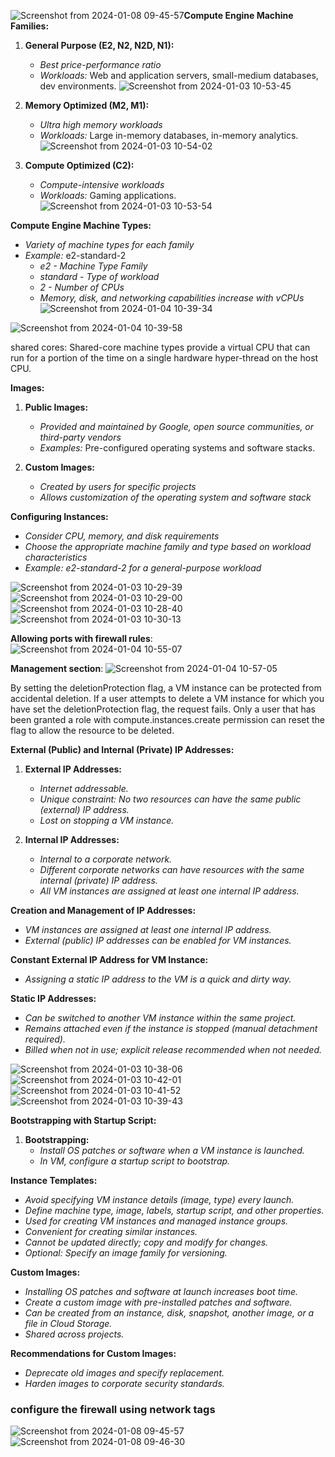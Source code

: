 ![Screenshot from 2024-01-08 09-45-57](https://github.com/ishtiaqSamdani/gcp/assets/82057297/4bd83467-41e2-417f-915d-5f192d0f25d7)**Compute Engine Machine Families:**

1. **General Purpose (E2, N2, N2D, N1):**
   - *Best price-performance ratio*
   - *Workloads:* Web and application servers, small-medium databases, dev environments.
![Screenshot from 2024-01-03 10-53-45](https://github.com/ishtiaqSamdani/gcp/assets/82057297/818f5356-d8de-4760-9b24-3120ffda392e)

2. **Memory Optimized (M2, M1):**
   - *Ultra high memory workloads*
   - *Workloads:* Large in-memory databases, in-memory analytics.  
![Screenshot from 2024-01-03 10-54-02](https://github.com/ishtiaqSamdani/gcp/assets/82057297/53d269ef-c0ea-4026-9894-a198eb3613b0)

3. **Compute Optimized (C2):**
   - *Compute-intensive workloads*
   - *Workloads:* Gaming applications.
![Screenshot from 2024-01-03 10-53-54](https://github.com/ishtiaqSamdani/gcp/assets/82057297/fa19615a-4d2c-4215-8067-f467a459034d)

**Compute Engine Machine Types:**
   - *Variety of machine types for each family*
   - *Example:* e2-standard-2
     - *e2 - Machine Type Family*
     - *standard - Type of workload*
     - *2 - Number of CPUs*
     - *Memory, disk, and networking capabilities increase with vCPUs*
![Screenshot from 2024-01-04 10-39-34](https://github.com/ishtiaqSamdani/gcp/assets/82057297/3f9ed307-43d8-4b3c-afc2-8ac0072e8339)

![Screenshot from 2024-01-04 10-39-58](https://github.com/ishtiaqSamdani/gcp/assets/82057297/24ce722c-1352-4bf4-830b-96a2c63a9209)


shared cores: Shared-core machine types provide a virtual CPU that can run for a portion of the time on a single hardware hyper-thread on the host CPU. 


**Images:**
1. **Public Images:**
   - *Provided and maintained by Google, open source communities, or third-party vendors*
   - *Examples:* Pre-configured operating systems and software stacks.

2. **Custom Images:**
   - *Created by users for specific projects*
   - *Allows customization of the operating system and software stack*

**Configuring Instances:**
   - *Consider CPU, memory, and disk requirements*
   - *Choose the appropriate machine family and type based on workload characteristics*
   - *Example: e2-standard-2 for a general-purpose workload*



![Screenshot from 2024-01-03 10-29-39](https://github.com/ishtiaqSamdani/gcp/assets/82057297/89563828-89e0-4d0f-b5d6-b3a92f533d6e)
![Screenshot from 2024-01-03 10-29-00](https://github.com/ishtiaqSamdani/gcp/assets/82057297/cc878465-b4c5-45f3-aeff-71b4d057fec0)
![Screenshot from 2024-01-03 10-28-40](https://github.com/ishtiaqSamdani/gcp/assets/82057297/5e2c1ff1-3566-4376-9df8-8b59d2d506dd)
![Screenshot from 2024-01-03 10-30-13](https://github.com/ishtiaqSamdani/gcp/assets/82057297/911d0a75-c688-483d-a8ba-94ab69f91023)


**Allowing ports with firewall rules**:
![Screenshot from 2024-01-04 10-55-07](https://github.com/ishtiaqSamdani/gcp/assets/82057297/ceb91185-a8ac-4069-b19d-3eb83c631077)

**Management section**:
![Screenshot from 2024-01-04 10-57-05](https://github.com/ishtiaqSamdani/gcp/assets/82057297/23201ec2-30ab-42aa-8c47-df11d248ffae)

By setting the deletionProtection flag, a VM instance can be protected from accidental deletion. If a user attempts to delete a VM instance for which you have set the deletionProtection flag, the request fails. Only a user that has been granted a role with compute.instances.create permission can reset the flag to allow the resource to be deleted.

**External (Public) and Internal (Private) IP Addresses:**

1. **External IP Addresses:**
   - *Internet addressable.*
   - *Unique constraint: No two resources can have the same public (external) IP address.*
   - *Lost on stopping a VM instance.*

2. **Internal IP Addresses:**
   - *Internal to a corporate network.*
   - *Different corporate networks can have resources with the same internal (private) IP address.*
   - *All VM instances are assigned at least one internal IP address.*

**Creation and Management of IP Addresses:**
   - *VM instances are assigned at least one internal IP address.*
   - *External (public) IP addresses can be enabled for VM instances.*

**Constant External IP Address for VM Instance:**
   - *Assigning a static IP address to the VM is a quick and dirty way.*

**Static IP Addresses:**
   - *Can be switched to another VM instance within the same project.*
   - *Remains attached even if the instance is stopped (manual detachment required).*
   - *Billed when not in use; explicit release recommended when not needed.*

![Screenshot from 2024-01-03 10-38-06](https://github.com/ishtiaqSamdani/gcp/assets/82057297/a827b36e-73c9-4611-9061-410d824ab316)
![Screenshot from 2024-01-03 10-42-01](https://github.com/ishtiaqSamdani/gcp/assets/82057297/6bad4cb7-c7a8-4fed-a467-5a94e9411ecf)
![Screenshot from 2024-01-03 10-41-52](https://github.com/ishtiaqSamdani/gcp/assets/82057297/4d71f37d-0791-4c51-a48c-ea3c29a78b31)
![Screenshot from 2024-01-03 10-39-43](https://github.com/ishtiaqSamdani/gcp/assets/82057297/cbb32002-3c41-43dc-8100-50d740585bc0)


**Bootstrapping with Startup Script:**

1. **Bootstrapping:**
   - *Install OS patches or software when a VM instance is launched.*
   - *In VM, configure a startup script to bootstrap.*

**Instance Templates:**
   - *Avoid specifying VM instance details (image, type) every launch.*
   - *Define machine type, image, labels, startup script, and other properties.*
   - *Used for creating VM instances and managed instance groups.*
   - *Convenient for creating similar instances.*
   - *Cannot be updated directly; copy and modify for changes.*
   - *Optional: Specify an image family for versioning.*

**Custom Images:**
   - *Installing OS patches and software at launch increases boot time.*
   - *Create a custom image with pre-installed patches and software.*
   - *Can be created from an instance, disk, snapshot, another image, or a file in Cloud Storage.*
   - *Shared across projects.*

**Recommendations for Custom Images:**
   - *Deprecate old images and specify replacement.*
   - *Harden images to corporate security standards.*

### configure the firewall using network tags

![Screenshot from 2024-01-08 09-45-57](https://github.com/ishtiaqSamdani/gcp/assets/82057297/33fae4d8-108f-42ff-9360-09394f1209ee)
![Screenshot from 2024-01-08 09-46-30](https://github.com/ishtiaqSamdani/gcp/assets/82057297/8a1b91c6-36da-402c-8f37-75db31039785)


